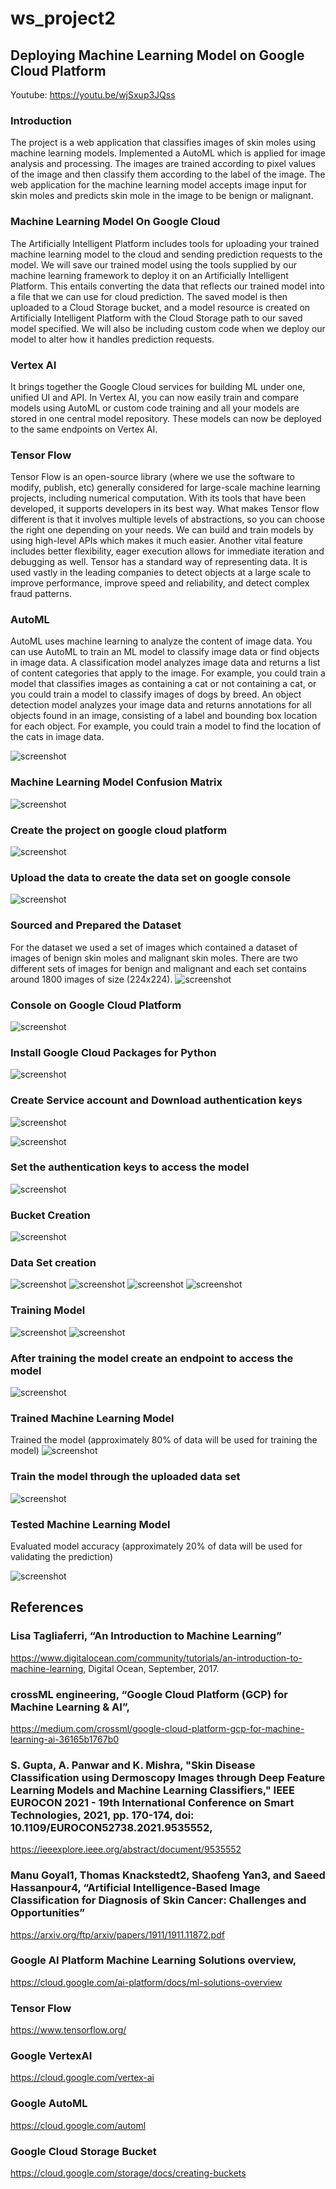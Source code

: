 # ws_project2

## Deploying Machine Learning Model on Google Cloud Platform

Youtube: https://youtu.be/wjSxup3JQss

### Introduction

The project is a web application that classifies images of skin moles using machine learning models.
Implemented a AutoML which is applied for image analysis and processing.
The images are trained according to pixel values of the image and then classify them according to the label of the image.
The web application for the machine learning model accepts image input for skin moles and predicts skin mole in the image to be benign or malignant. 

### Machine Learning Model On Google Cloud 
The Artificially Intelligent Platform includes tools for uploading your trained machine learning model to the cloud and sending prediction requests to the model. We will save our trained model using the tools supplied by our machine learning framework to deploy it on an Artificially Intelligent Platform. This entails converting the data that reflects our trained model into a file that we can use for cloud prediction. The saved model is then uploaded to a Cloud Storage bucket, and a model resource is created on Artificially Intelligent Platform with the Cloud Storage path to our saved model specified. We will also be including custom code when we deploy our model to alter how it handles prediction requests.

### Vertex AI
It brings together the Google Cloud services for building ML under one, unified UI and API. In Vertex AI, you can now easily train and compare models using AutoML or custom code training and all your models are stored in one central model repository. These models can now be deployed to the same endpoints on Vertex AI.

### Tensor Flow 
Tensor Flow is an open-source library (where we use the software to modify, publish, etc) generally considered for large-scale machine learning projects, including numerical computation. With its tools that have been developed, it supports developers in its best way. What makes Tensor flow different is that it involves multiple levels of abstractions, so you can choose the right one depending on your needs. We can build and train models by using high-level APIs which makes it much easier. Another vital feature includes better flexibility, eager execution allows for immediate iteration and debugging as well. Tensor has a standard way of representing data. It is used vastly in the leading companies to detect objects at a large scale to improve performance, improve speed and reliability, and detect complex fraud patterns.

### AutoML 
AutoML uses machine learning to analyze the content of image data. You can use AutoML to train an ML model to classify image data or find objects in image data.
A classification model analyzes image data and returns a list of content categories that apply to the image. For example, you could train a model that classifies images as containing a cat or not containing a cat, or you could train a model to classify images of dogs by breed.
An object detection model analyzes your image data and returns annotations for all objects found in an image, consisting of a label and bounding box location for each object. For example, you could train a model to find the location of the cats in image data.


![screenshot](screenshots/s1.png)
### Machine Learning Model Confusion Matrix
![screenshot](screenshots/s14.png)
### Create the project on google cloud platform
![screenshot](screenshots/s2.png)

### Upload the data to create the data set on google console
![screenshot](screenshots/ss4.png)

### Sourced and Prepared the Dataset
For the dataset we used a set of images which contained a dataset of images of benign skin moles and malignant skin moles. 
There are two different sets of images for benign and malignant and each set contains around 1800 images of size (224x224). 
![screenshot](screenshots/ss5.png)

### Console on Google Cloud Platform
![screenshot](screenshots/s2.png)


### Install Google Cloud Packages for Python
![screenshot](screenshots/ss9.png)

### Create Service account and Download authentication keys

![screenshot](screenshots/s3.png)

![screenshot](screenshots/s4.png)
### Set the authentication keys to access the model
![screenshot](screenshots/s5.png)
### Bucket Creation


![screenshot](screenshots/s6.png)

### Data Set creation
![screenshot](screenshots/s7.png)
![screenshot](screenshots/s8.png)
![screenshot](screenshots/s9.png)
![screenshot](screenshots/s10.png)

### Training Model
![screenshot](screenshots/s11.png)
![screenshot](screenshots/s12.png)


### After training the model create an endpoint to access the model

![screenshot](screenshots/s15.png)

### Trained Machine Learning Model
 Trained the model (approximately 80% of data will be used for training the model)
![screenshot](screenshots/model_score.png)

### Train the model through the uploaded data set
![screenshot](screenshots/ss10.png)

### Tested Machine Learning Model
Evaluated model accuracy (approximately 20% of data will be used for validating the prediction)

![screenshot](screenshots/s16.png)


## References
### Lisa Tagliaferri, “An Introduction to Machine Learning”
https://www.digitalocean.com/community/tutorials/an-introduction-to-machine-learning, Digital Ocean, September, 2017. 
### crossML engineering, “Google Cloud Platform (GCP) for Machine Learning & AI”, 
https://medium.com/crossml/google-cloud-platform-gcp-for-machine-learning-ai-36165b1767b0 
### S. Gupta, A. Panwar and K. Mishra, "Skin Disease Classification using Dermoscopy Images through Deep Feature Learning Models and Machine Learning Classifiers," IEEE EUROCON 2021 - 19th International Conference on Smart Technologies, 2021, pp. 170-174, doi: 10.1109/EUROCON52738.2021.9535552, 
https://ieeexplore.ieee.org/abstract/document/9535552 
### Manu Goyal1, Thomas Knackstedt2, Shaofeng Yan3, and Saeed Hassanpour4, “Artificial Intelligence-Based Image Classification for Diagnosis of Skin Cancer: Challenges and Opportunities” 
https://arxiv.org/ftp/arxiv/papers/1911/1911.11872.pdf 
### Google AI Platform Machine Learning Solutions overview, 
https://cloud.google.com/ai-platform/docs/ml-solutions-overview 
### Tensor Flow
https://www.tensorflow.org/
### Google VertexAI 
https://cloud.google.com/vertex-ai
### Google AutoML
https://cloud.google.com/automl
### Google Cloud Storage Bucket
https://cloud.google.com/storage/docs/creating-buckets
